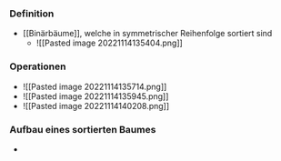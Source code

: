 ### Definition
+ [[Binärbäume]], welche in symmetrischer Reihenfolge sortiert sind
	+ ![[Pasted image 20221114135404.png]]

### Operationen
+ ![[Pasted image 20221114135714.png]]
+ ![[Pasted image 20221114135945.png]]
+ ![[Pasted image 20221114140208.png]]

### Aufbau eines sortierten Baumes
+ 
